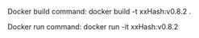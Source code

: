 Docker build command: docker build -t xxHash:v0.8.2 .

Docker run command: docker run -it xxHash:v0.8.2
